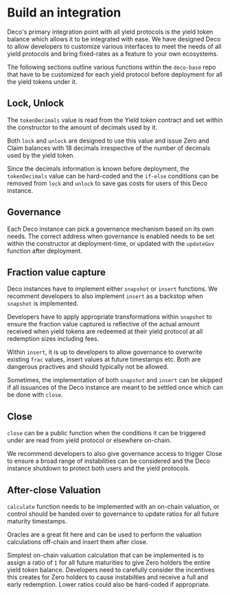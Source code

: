 # Build an integration

Deco's primary integration point with all yield protocols is the yield token balance which allows it to be integrated with ease. We have designed Deco to allow developers to customize various interfaces to meet the needs of all yield protocols and bring fixed-rates as a feature to your own ecosystems.

The following sections outline various functions within the `deco-base` repo that have to be customized for each yield protocol before deployment for all the yield tokens under it.

## Lock, Unlock

The `tokenDecimals` value is read from the Yield token contract and set within the constructor to the amount of decimals used by it.

Both `lock` and `unlock` are designed to use this value and issue Zero and Claim balances with 18 decimals irrespective of the number of decimals used by the yield token.

Since the decimals information is known before deployment, the `tokenDecimals` value can be hard-coded and the `if-else` conditions can be removed from `lock` and `unlock` to save gas costs for users of this Deco instance.

## Governance

Each Deco instance can pick a governance mechanism based on its own needs. The correct address when governance is enabled needs to be set within the constructor at deployment-time, or updated with the `updateGov` function after deployment.

## Fraction value capture

Deco instances have to implement either `snapshot` or `insert` functions. We recomment developers to also implement `insert` as a backstop when `snapshot` is implemented.

Developers have to apply appropriate transformations within `snapshot` to ensure the fraction value captured is reflective of the actual amount received when yield tokens are redeemed at their yield protocol at all redemption sizes including fees.

Within `insert`, it is up to developers to allow governance to overwrite existing `frac` values, insert values at future timestamps etc. Both are dangerous practives and should typically not be allowed.

Sometimes, the implementation of both `snapshot` and `insert` can be skipped if all issuances of the Deco instance are meant to be settled once which can be done with `close`.

## Close

`close` can be a public function when the conditions it can be triggered under are read from yield protocol or elsewhere on-chain.

We recommend developers to also give governance access to trigger Close to ensure a broad range of instabilities can be considered and the Deco instance shutdown to protect both users and the yield protocols.

## After-close Valuation

`calculate` function needs to be implemented with an on-chain valuation, or control should be handed over to governance to update ratios for all future maturity timestamps.

Oracles are a great fit here and can be used to perform the valuation calculations off-chain and insert them after close.

Simplest on-chain valuation calculation that can be implemented is to assign a ratio of `1` for all future maturities to give Zero holders the entire yield token balance. Developers need to carefully consider the incentives this creates for Zero holders to cause instabilties and receive a full and early redemption. Lower ratios could also be hard-coded if appropriate.
